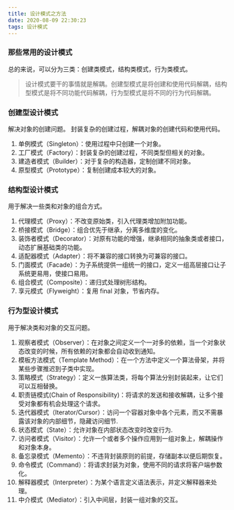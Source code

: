 ```yaml
---
title: 设计模式之方法
date: 2020-08-09 22:30:23
tags: 设计模式
---
```


### 那些常用的设计模式

总的来说，可以分为三类：创建类模式，结构类模式，行为类模式。

> 设计模式要干的事情就是解耦。创建型模式是将创建和使用代码解耦，结构型模式是将不同功能代码解耦，行为型模式是将不同的行为代码解耦。

<!--分割线-->

<!--more-->


### 创建型设计模式

解决对象的创建问题。
封装复杂的创建过程，解耦对象的创建代码和使用代码。

1. 单例模式（Singleton）：使用过程中只创建一个对象。
2. 工厂模式（Factory）：封装复杂的创建过程，不同类型但相关的对象。
3. 建造者模式（Builder）：对于复杂的构造器，定制创建不同对象。
4. 原型模式（Prototype）：复制创建成本较大的对象。

### 结构型设计模式

用于解决一些类和对象的组合方式。

1. 代理模式（Proxy）：不改变原始类，引入代理类增加附加功能。
2. 桥接模式（Bridge）：组合优先于继承，分离多维度的变化。
3. 装饰者模式（Decorator）：对原有功能的增强，继承相同的抽象类或者接口，动态扩展基础类的功能。
4. 适配器模式（Adapter）：将不兼容的接口转换为可兼容的接口。
5. 门面模式（Facade）：为子系统提供一组统一的接口，定义一组高层接口让子系统更易用，使接口易用。
6. 组合模式（Composite）：递归式处理树形结构。
7. 享元模式（Flyweight）：复用 final 对象，节省内存。

### 行为型设计模式

用于解决类和对象的交互问题。

1. 观察者模式（Observer）：在对象之间定义一个一对多的依赖，当一个对象状态改变的时候，所有依赖的对象都会自动收到通知。
2. 模板方法模式（Template Method）：在一个方法中定义一个算法骨架，并将某些步骤推迟到子类中实现。
3. 策略模式（Strategy）：定义一族算法类，将每个算法分别封装起来，让它们可以互相替换。
4. 职责链模式(Chain of Responsibility)：将请求的发送和接收解耦，让多个接受对象都有机会处理这个请求。
5. 迭代器模式（Iterator/Cursor）：访问一个容器对象中各个元素，而又不需暴露该对象的内部细节，隐藏访问细节.
6. 状态模式（State）：允许对象在内部状态改变时改变行为.
7. 访问者模式（Visitor）：允许一个或者多个操作应用到一组对象上，解耦操作和对象本身。
8. 备忘录模式（Memento）：不违背封装原则的前提，存储副本以便后期恢复。
9. 命令模式（Command）：将请求封装为对象，使用不同的请求将客户端参数化。
10. 解释器模式（Interpreter）：为某个语言定义语法表示，并定义解释器来处理。
11. 中介模式（Mediator）：引入中间层，封装一组对象的交互。








